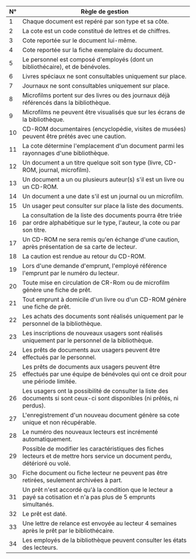 | **N°** | **Règle de gestion**                                                                                                                                 |
|--------|-----------------------------------------------------------------------------------------------------------------------------------------------------|
| 1      | Chaque document est repéré par son type et sa côte.                                                                                                 |
| 2      | La cote est un code constitué de lettres et de chiffres.                                                                                            |
| 3      | Cote reportée sur le document lui-même.                                                                                                            |
| 4      | Cote reportée sur la fiche exemplaire du document.                                                                                                 |
| 5      | Le personnel est composé d'employés (dont un bibliothécaire), et de bénévoles.                                                                      |
| 6      | Livres spéciaux ne sont consultables uniquement sur place.                                                                                         |
| 7      | Journaux ne sont consultables uniquement sur place.                                                                                                |
| 8      | Microfilms portent sur des livres ou des journaux déjà référencés dans la bibliothèque.                                                             |
| 9      | Microfilms ne peuvent être visualisés que sur les écrans de la bibliothèque.                                                                        |
| 10     | CD-ROM documentaires (encyclopédie, visites de musées) peuvent être prétés avec une caution.                                                       |
| 11     | La cote détermine l'emplacement d'un document parmi les rayonnages d'une bibliothèque.                                                             |
| 12     | Un document a un titre quelque soit son type (livre, CD-ROM, journal, microfilm).                                                                   |
| 13     | Un document a un ou plusieurs auteur(s) s'il est un livre ou un CD-ROM.                                                                             |
| 14     | Un document a une date s'il est un journal ou un microfilm.                                                                                         |
| 15     | Un usager peut consulter sur place la liste des documents.                                                                                          |
| 16     | La consultation de la liste des documents pourra être triée par ordre alphabétique sur le type, l'auteur, la cote ou par son titre.                 |
| 17     | Un CD-ROM ne sera remis qu'en échange d'une caution, après présentation de sa carte de lecteur.                                                      |
| 18     | La caution est rendue au retour du CD-ROM.                                                                                                          |
| 19     | Lors d'une demande d'emprunt, l'employé référence l'emprunt par le numéro du lecteur.                                                               |
| 20     | Toute mise en circulation de CR-Rom ou de microfilm génère une fiche de prêt.                                                                       |
| 21     | Tout emprunt à domicile d'un livre ou d'un CD-ROM génère une fiche de prêt.                                                                          |
| 22     | Les achats des documents sont réalisés uniquement par le personnel de la bibliothèque.                                                              |
| 23     | Les inscriptions de nouveaux usagers sont réalisés uniquement par le personnel de la bibliothèque.                                                  |
| 24     | Les prêts de documents aux usagers peuvent être effectués par le personnel.                                                                         |
| 25     | Les prêts de documents aux usagers peuvent être effectués par une équipe de bénévoles qui ont ce droit pour une période limitée.                     |
| 26     | Les usagers ont la possibilité de consulter la liste des documents si sont ceux-ci sont disponibles (ni prêtés, ni perdus).                         |
| 27     | L'enregistrement d'un nouveau document génère sa cote unique et non récupérable.                                                                    |
| 28     | Le numéro des nouveaux lecteurs est incrémenté automatiquement.                                                                                     |
| 29     | Possible de modifier les caractéristiques des fiches lecteurs et de mettre hors service un document perdu, détérioré ou volé.                       |
| 30     | Fiche document ou fiche lecteur ne peuvent pas être retirées, seulement archivées à part.                                                           |
| 31     | Un prêt n'est accordé qu'à la condition que le lecteur a payé sa cotisation et n'a pas plus de 5 emprunts simultanés.                                |
| 32     | Le prêt est daté.                                                                                                                                  |
| 33     | Une lettre de relance est envoyée au lecteur 4 semaines après le prêt par le bibliothécaire.                                                         |
| 34     | Les employés de la bibliothèque peuvent consulter les états des lecteurs.                                                                           |